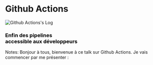 <!-- .slide:  class="transition top" -->

<br>

# **Github Actions**

![Github Actions's Log](./assets/images/github-actions-logo.png) <h3 style="color: black">Enfin des pipelines<br>accessible aux développeurs</h3>

Notes: Bonjour à tous, bienvenue à ce talk sur Github Actions. Je vais commencer par me présenter :
